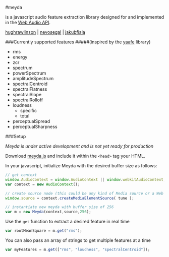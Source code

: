 #meyda

is a javascript audio feature extraction library designed for and implemented in the [Web Audio API](https://github.com/WebAudio/web-audio-api "Web Audio API").

[hughrawlinson](https://github.com/hughrawlinson "Hugh Rawlinson") | [nevosegal](https://github.com/nevosegal "Nevo Segal") | [jakubfiala](https://github.com/jakubfiala "Jakub Fiala")

###Currently supported features
#####(inspired by the [yaafe](http://yaafe.sourceforge.net "yaafe") library)

+ rms
+ energy
+ zcr
+ spectrum
+ powerSpectrum
+ amplitudeSpectrum
+ spectralCentroid
+ spectralFlatness
+ spectralSlope
+ spectralRolloff
+ loudness
	- specific
	- total
+ perceptualSpread
+ perceptualSharpness

###Setup

_Meyda is under active development and is *not yet ready for production*_

Download [meyda.js](https://github.com/hughrawlinson/meyda/blob/master/main.js "meyda.js") and include it within the `<head>` tag your HTML.

In your javascript, initialize Meyda with the desired buffer size as follows:
```js
// get context
window.AudioContext = window.AudioContext || window.webkitAudioContext;
var context = new AudioContext();

// create source node (this could be any kind of Media source or a Web Audio Buffer source)
window.source = context.createMediaElementSource( tune );

// instantiate new meyda with buffer size of 256
var m = new Meyda(context,source,256);
```

Use the `get` function to extract a desired feature in real time
```js
var rootMeanSquare = m.get("rms");
```
You can also pass an array of strings to get multiple features at a time
```js
var myFeatures = m.get(["rms", "loudness", "spectralCentroid"]);
```



